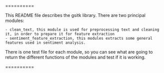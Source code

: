 ==========

This README file describes the gsitk library. There are two principal modules:

	- clean_text, this module is used for preprocessing text and cleaning it, in order to prepare it for feature extraction
	- sentiment_feature_extraction, this modules extracts some general features used in sentiment analysis.

There is one test file for each module, so you can see what are going to return the different functions of the modules and
test if it is working.


==========